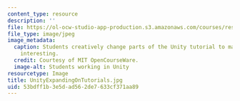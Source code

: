 ```yaml
---
content_type: resource
description: ''
file: https://ol-ocw-studio-app-production.s3.amazonaws.com/courses/res-3-003-learn-to-build-your-own-videogame-with-the-unity-game-engine-and-microsoft-kinect-january-iap-2017/53bdff1b3e5dad562de7633cf371aa89_UnityExpandingOnTutorials.jpg
file_type: image/jpeg
image_metadata:
  caption: Students creatively change parts of the Unity tutorial to make it more
    interesting.
  credit: Courtesy of MIT OpenCourseWare.
  image-alt: Students working in Unity
resourcetype: Image
title: UnityExpandingOnTutorials.jpg
uid: 53bdff1b-3e5d-ad56-2de7-633cf371aa89
---
```

